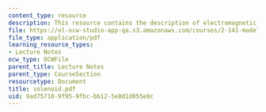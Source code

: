 ```yaml
---
content_type: resource
description: This resource contains the description of electromagnetic solenoid.
file: https://ol-ocw-studio-app-qa.s3.amazonaws.com/courses/2-141-modeling-and-simulation-of-dynamic-systems-fall-2006/9ad757109f959fbcbb125e8d1d055e8c_solenoid.pdf
file_type: application/pdf
learning_resource_types:
- Lecture Notes
ocw_type: OCWFile
parent_title: Lecture Notes
parent_type: CourseSection
resourcetype: Document
title: solenoid.pdf
uid: 9ad75710-9f95-9fbc-bb12-5e8d1d055e8c
---
```

